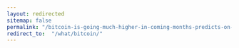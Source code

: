 ```yaml
---
layout: redirected
sitemap: false
permalink: "/bitcoin-is-going-much-higher-in-coming-months-predicts-on-chain-analyst-will-clemente/"
redirect_to:  "/what/bitcoin/"
---
```

